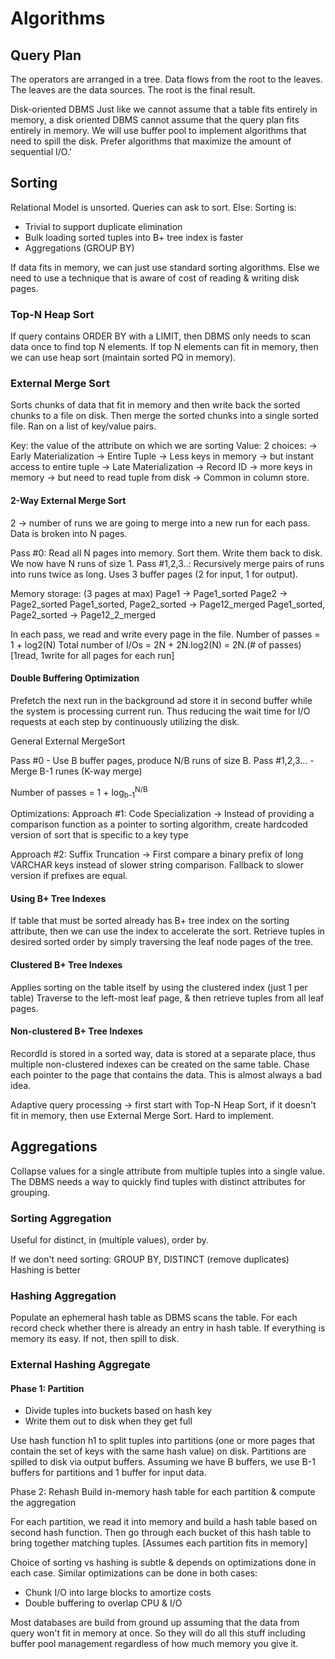 # Algorithms

## Query Plan
The operators are arranged in a tree. Data flows from the root to the leaves. The leaves are the data sources. The root is the final result.

Disk-oriented DBMS
Just like we cannot assume that a table fits entirely in memory, a disk oriented DBMS cannot assume that the query plan fits entirely in memory. We will use buffer pool to implement algorithms that need to spill the disk. Prefer algorithms that maximize the amount of sequential I/O.'

## Sorting
Relational Model is unsorted. Queries can ask to sort.
Else: Sorting is:
- Trivial to support duplicate elimination
- Bulk loading sorted tuples into B+ tree index is faster
- Aggregations (GROUP BY)

If data fits in memory, we can just use standard sorting algorithms. Else we need to use a technique that is aware of cost of reading & writing disk pages.

### Top-N Heap Sort
If query contains ORDER BY with a LIMIT, then DBMS only needs to scan data once to find top N elements. If top N elements can fit in memory, then we can use heap sort (maintain sorted PQ in memory).

### External Merge Sort
Sorts chunks of data that fit in memory and then write back the sorted chunks to a file on disk. Then merge the sorted chunks into a single sorted file.
Ran on a list of key/value pairs.

Key: the value of the attribute on which we are sorting
Value: 2 choices:
-> Early Materialization -> Entire Tuple -> Less keys in memory -> but instant access to entire tuple
-> Late Materialization -> Record ID -> more keys in memory -> but need to read tuple from disk -> Common in column store.

#### 2-Way External Merge Sort
2 -> number of runs we are going to merge into a new run for each pass. Data is broken into N pages.

Pass #0: Read all N pages into memory. Sort them. Write them back to disk. We now have N runs of size 1.
Pass #1,2,3..: Recursively merge pairs of runs into runs twice as long. Uses 3 buffer pages (2 for input, 1 for output).

Memory storage: (3 pages at max)
Page1 -> Page1_sorted
Page2 -> Page2_sorted
Page1_sorted, Page2_sorted -> Page12_merged
Page1_sorted, Page2_sorted -> Page12_2_merged

In each pass, we read and write every page in the file.
Number of passes = 1 + log2(N)
Total number of I/Os = 2N + 2N.log2(N) = 2N.(# of passes) [1read, 1write for all pages for each run]

#### Double Buffering Optimization
Prefetch the next run in the background ad store it in second buffer while the system is processing current run. Thus reducing the wait time for I/O requests at each step by continuously utilizing the disk.

General External MergeSort

Pass #0 - Use B buffer pages, produce N/B runs of size B.
Pass #1,2,3... - Merge B-1 runes (K-way merge)

Number of passes = 1 + log<sub>b-1</sub><sup>N/B</sup>

Optimizations:
Approach #1: Code Specialization
-> Instead of providing a comparison function as a pointer to sorting algorithm, create hardcoded version of sort that is specific to a key type

Approach #2: Suffix Truncation
-> First compare a binary prefix of long VARCHAR keys instead of slower string comparison. Fallback to slower version if prefixes are equal.

#### Using B+ Tree Indexes
If table that must be sorted already has B+ tree index on the sorting attribute, then we can use the index to accelerate the sort. Retrieve tuples in desired sorted order by simply traversing the leaf node pages of the tree.

#### Clustered B+ Tree Indexes
Applies sorting on the table itself by using the clustered index (just 1 per table)
Traverse to the left-most leaf page, & then retrieve tuples from all leaf pages.

#### Non-clustered B+ Tree Indexes
RecordId is stored in a sorted way, data is stored at a separate place, thus multiple non-clustered indexes can be created on the same table.
Chase each pointer to the page that contains the data. This is almost always a bad idea.

Adaptive query processing -> first start with Top-N Heap Sort, if it doesn't fit in memory, then use External Merge Sort. Hard to implement.

## Aggregations
Collapse values for a single attribute from multiple tuples into a single value. The DBMS needs a way to quickly find tuples with distinct attributes for grouping.

### Sorting Aggregation
Useful for distinct, in (multiple values), order by.

If we don't need sorting: GROUP BY, DISTINCT (remove duplicates)
Hashing is better

### Hashing Aggregation
Populate an ephemeral hash table as DBMS scans the table. For each record check whether there is already an entry in hash table. If everything is memory its easy. If not, then spill to disk.

### External Hashing Aggregate
#### Phase 1: Partition
- Divide tuples into buckets based on hash key
- Write them out to disk when they get full

Use hash function h1 to split tuples into partitions (one or more pages that contain the set of keys with the same hash value) on disk.
Partitions are spilled to disk via output buffers. Assuming we have B buffers, we use B-1 buffers for partitions and 1 buffer for input data.

Phase 2: Rehash
Build in-memory hash table for each partition & compute the aggregation

For each partition, we read it into memory and build a hash table based on second hash function. Then go through each bucket of this hash table to bring together matching tuples. [Assumes each partition fits in memory]

Choice of sorting vs hashing is subtle & depends on optimizations done in each case. Similar optimizations can be done in both cases:
- Chunk I/O into large blocks to amortize costs
- Double buffering to overlap CPU & I/O

Most databases are build from ground up assuming that the data from query won't fit in memory at once. So they will do all this stuff including buffer pool management regardless of how much memory you give it.